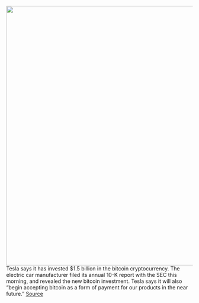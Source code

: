 <img src='https://cdn.vox-cdn.com/thumbor/FgR8TTvpphN4jvqYykp7qPZpvU8=/0x0:2040x1360/1200x800/filters:focal(857x517:1183x843)/cdn.vox-cdn.com/uploads/chorus_image/image/68785943/acastro_180430_1777_tesla_0002.0.jpg' width='700px' /><br/>
Tesla says it has invested $1.5 billion in the bitcoin cryptocurrency. The electric car manufacturer filed its annual 10-K report with the SEC this morning, and revealed the new bitcoin investment. Tesla says it will also “begin accepting bitcoin as a form of payment for our products in the near future.”
<a href='https://www.theverge.com/2021/2/8/22272103/tesla-bitcoin-investment-1-5-billion-cryptocurrency-payments'> Source <a/>